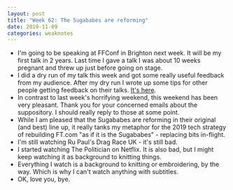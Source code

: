 ```yaml
---
layout: post
title: "Week 62: The Sugababes are reforming"
date: 2019-11-09
categories: weaknotes
---
```

* I'm going to be speaking at FFConf in Brighton next week. It will be my first talk in 2 years. Last time I gave a talk I was about 10 weeks pregnant and threw up just before going on stage.
* I did a dry run of my talk this week and got some really useful feedback from my audience. After my dry run I wrote up some tips for other people getting feedback on their talks. [It's here](https://medium.com/ft-product-technology/running-presentation-feedback-sessions-ff2f0b1969df).
* In contrast to last week's horrifying weekend, this weekend has been very pleasant. Thank you for your concerned emails about the suppository. I should really reply to those at some point.
* While I am pleased that the Sugababes are reforming in their original (and best) line up, it really tanks my metaphor for the 2019 tech strategy of rebuilding FT.com "as if it is the Sugababes" - replacing bits in-flight.
* I'm still watching Ru Paul's Drag Race UK - it's still bad.
* I started watching The Politician on Netflix. It is also bad, but I might keep watching it as background to knitting things.
* Everything I watch is a background to knitting or embroidering, by the way. Which is why I can't watch anything with subtitles.
* OK, love you, bye.
